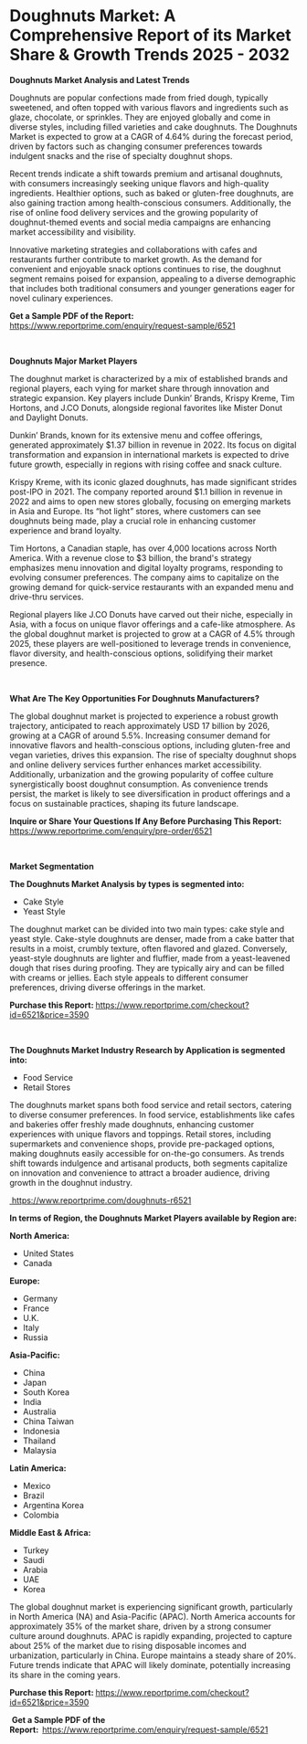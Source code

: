<p><h1>Doughnuts Market: A Comprehensive Report of its Market Share & Growth Trends 2025 - 2032</h1></p><p><strong>Doughnuts Market Analysis and Latest Trends</strong></p>
<p><p>Doughnuts are popular confections made from fried dough, typically sweetened, and often topped with various flavors and ingredients such as glaze, chocolate, or sprinkles. They are enjoyed globally and come in diverse styles, including filled varieties and cake doughnuts. The Doughnuts Market is expected to grow at a CAGR of 4.64% during the forecast period, driven by factors such as changing consumer preferences towards indulgent snacks and the rise of specialty doughnut shops.</p><p>Recent trends indicate a shift towards premium and artisanal doughnuts, with consumers increasingly seeking unique flavors and high-quality ingredients. Healthier options, such as baked or gluten-free doughnuts, are also gaining traction among health-conscious consumers. Additionally, the rise of online food delivery services and the growing popularity of doughnut-themed events and social media campaigns are enhancing market accessibility and visibility.</p><p>Innovative marketing strategies and collaborations with cafes and restaurants further contribute to market growth. As the demand for convenient and enjoyable snack options continues to rise, the doughnut segment remains poised for expansion, appealing to a diverse demographic that includes both traditional consumers and younger generations eager for novel culinary experiences.</p></p>
<p><strong>Get a Sample PDF of the Report:&nbsp;</strong> <a href="https://www.reportprime.com/enquiry/request-sample/6521?utm_campaign=4520&utm_medium=2&utm_source=Github&utm_content=ia&utm_term=15052025&utm_id=doughnuts">https://www.reportprime.com/enquiry/request-sample/6521</a></p>
<p>&nbsp;</p>
<p><strong>Doughnuts Major Market Players</strong></p>
<p><p>The doughnut market is characterized by a mix of established brands and regional players, each vying for market share through innovation and strategic expansion. Key players include Dunkin’ Brands, Krispy Kreme, Tim Hortons, and J.CO Donuts, alongside regional favorites like Mister Donut and Daylight Donuts. </p><p>Dunkin’ Brands, known for its extensive menu and coffee offerings, generated approximately $1.37 billion in revenue in 2022. Its focus on digital transformation and expansion in international markets is expected to drive future growth, especially in regions with rising coffee and snack culture.</p><p>Krispy Kreme, with its iconic glazed doughnuts, has made significant strides post-IPO in 2021. The company reported around $1.1 billion in revenue in 2022 and aims to open new stores globally, focusing on emerging markets in Asia and Europe. Its “hot light” stores, where customers can see doughnuts being made, play a crucial role in enhancing customer experience and brand loyalty.</p><p>Tim Hortons, a Canadian staple, has over 4,000 locations across North America. With a revenue close to $3 billion, the brand's strategy emphasizes menu innovation and digital loyalty programs, responding to evolving consumer preferences. The company aims to capitalize on the growing demand for quick-service restaurants with an expanded menu and drive-thru services.</p><p>Regional players like J.CO Donuts have carved out their niche, especially in Asia, with a focus on unique flavor offerings and a cafe-like atmosphere. As the global doughnut market is projected to grow at a CAGR of 4.5% through 2025, these players are well-positioned to leverage trends in convenience, flavor diversity, and health-conscious options, solidifying their market presence.</p></p>
<p>&nbsp;</p>
<p><strong>What Are The Key Opportunities For Doughnuts Manufacturers?</strong></p>
<p><p>The global doughnut market is projected to experience a robust growth trajectory, anticipated to reach approximately USD 17 billion by 2026, growing at a CAGR of around 5.5%. Increasing consumer demand for innovative flavors and health-conscious options, including gluten-free and vegan varieties, drives this expansion. The rise of specialty doughnut shops and online delivery services further enhances market accessibility. Additionally, urbanization and the growing popularity of coffee culture synergistically boost doughnut consumption. As convenience trends persist, the market is likely to see diversification in product offerings and a focus on sustainable practices, shaping its future landscape.</p></p>
<p><strong>Inquire or Share Your Questions If Any Before Purchasing This Report:</strong> <a href="https://www.reportprime.com/enquiry/pre-order/6521?utm_campaign=4520&utm_medium=2&utm_source=Github&utm_content=ia&utm_term=15052025&utm_id=doughnuts">https://www.reportprime.com/enquiry/pre-order/6521</a></p>
<p>&nbsp;</p>
<p><strong>Market Segmentation</strong></p>
<p><strong>The Doughnuts Market Analysis by types is segmented into:</strong></p>
<p><ul><li>Cake Style</li><li>Yeast Style</li></ul></p>
<p><p>The doughnut market can be divided into two main types: cake style and yeast style. Cake-style doughnuts are denser, made from a cake batter that results in a moist, crumbly texture, often flavored and glazed. Conversely, yeast-style doughnuts are lighter and fluffier, made from a yeast-leavened dough that rises during proofing. They are typically airy and can be filled with creams or jellies. Each style appeals to different consumer preferences, driving diverse offerings in the market.</p></p>
<p><strong>Purchase this Report:&nbsp;</strong><a href="https://www.reportprime.com/checkout?id=6521&price=3590&utm_campaign=4520&utm_medium=2&utm_source=Github&utm_content=ia&utm_term=15052025&utm_id=doughnuts">https://www.reportprime.com/checkout?id=6521&price=3590</a></p>
<p>&nbsp;</p>
<p><strong>The Doughnuts Market Industry Research by Application is segmented into:</strong></p>
<p><ul><li>Food Service</li><li>Retail Stores</li></ul></p>
<p><p>The doughnuts market spans both food service and retail sectors, catering to diverse consumer preferences. In food service, establishments like cafes and bakeries offer freshly made doughnuts, enhancing customer experiences with unique flavors and toppings. Retail stores, including supermarkets and convenience shops, provide pre-packaged options, making doughnuts easily accessible for on-the-go consumers. As trends shift towards indulgence and artisanal products, both segments capitalize on innovation and convenience to attract a broader audience, driving growth in the doughnut industry.</p></p>
<p><a href="https://www.reportprime.com/doughnuts-r6521?utm_campaign=4520&utm_medium=2&utm_source=Github&utm_content=ia&utm_term=15052025&utm_id=doughnuts">&nbsp;https://www.reportprime.com/doughnuts-r6521</a></p>
<p><strong>In terms of Region, the Doughnuts Market Players available by Region are:</strong></p>
<p>
    <p> <strong> North America: </strong>
        <ul>
            <li>United States</li>
            <li>Canada</li>
        </ul>
        </p> 
    <p> <strong> Europe: </strong>
        <ul>
            <li>Germany</li>
            <li>France</li>
            <li>U.K.</li>
            <li>Italy</li>
            <li>Russia</li>
        </ul>
        </p> 
    <p> <strong> Asia-Pacific: </strong>
        <ul>
            <li>China</li>
            <li>Japan</li>
            <li>South Korea</li>
            <li>India</li>
            <li>Australia</li>
            <li>China Taiwan</li>
            <li>Indonesia</li>
            <li>Thailand</li>
            <li>Malaysia</li>
        </ul>
        </p> 
    <p> <strong> Latin America: </strong>
        <ul>
            <li>Mexico</li>
            <li>Brazil</li>
            <li>Argentina Korea</li>
            <li>Colombia</li>
        </ul>
        </p> 
    <p> <strong> Middle East & Africa: </strong>
        <ul>
            <li>Turkey</li>
            <li>Saudi</li>
            <li>Arabia</li>
            <li>UAE</li>
            <li>Korea</li>
        </ul>
    </p>
    </p>
<p><p>The global doughnut market is experiencing significant growth, particularly in North America (NA) and Asia-Pacific (APAC). North America accounts for approximately 35% of the market share, driven by a strong consumer culture around doughnuts. APAC is rapidly expanding, projected to capture about 25% of the market due to rising disposable incomes and urbanization, particularly in China. Europe maintains a steady share of 20%. Future trends indicate that APAC will likely dominate, potentially increasing its share in the coming years.</p></p>
<p><strong>Purchase this Report: </strong><a href="https://www.reportprime.com/checkout?id=6521&price=3590&utm_campaign=4520&utm_medium=2&utm_source=Github&utm_content=ia&utm_term=15052025&utm_id=doughnuts">https://www.reportprime.com/checkout?id=6521&price=3590</a></p>
<p>&nbsp;<strong>Get a Sample PDF of the Report:&nbsp;&nbsp;</strong><a href="https://www.reportprime.com/enquiry/request-sample/6521?utm_campaign=4520&utm_medium=2&utm_source=Github&utm_content=ia&utm_term=15052025&utm_id=doughnuts">https://www.reportprime.com/enquiry/request-sample/6521</a></p>
<p><strong></strong></p>
<p><p></p><p></p><p></p></p>